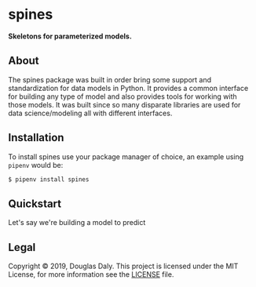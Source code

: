 # spines

**Skeletons for parameterized models.**

## About

The spines package was built in order bring some support and standardization
for data models in Python.  It provides a common interface for building any
type of model and also provides tools for working with those models.  It was
built since so many disparate libraries are used for data science/modeling all
with different interfaces.


## Installation

To install spines use your package manager of choice, an example using `pipenv`
would be:

```bash
$ pipenv install spines
```


## Quickstart

Let's say we're building a model to predict 



## Legal

Copyright &copy; 2019, Douglas Daly.  This project is licensed under the MIT
License, for more information see the [LICENSE](./LICENSE) file.
